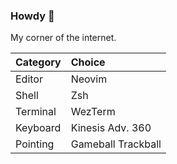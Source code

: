 ### Howdy :wave:

My corner of the internet.

| Category | Choice             |
|:---      |:---                |
| Editor   | Neovim             |
| Shell    | Zsh                |
| Terminal | WezTerm            |
| Keyboard | Kinesis Adv. 360   |
| Pointing | Gameball Trackball |

<!--
**jcormir/jcormir** is a ✨ _special_ ✨ repository because its `README.md` (this file) appears on your GitHub profile.

Here are some ideas to get you started:

- 🔭 I’m currently working on ...
- 🌱 I’m currently learning ...
- 👯 I’m looking to collaborate on ...
- 🤔 I’m looking for help with ...
- 💬 Ask me about ...
- 😄 Pronouns: ...
- 📫 How to reach me: ...
- ⚡ Fun fact: ...
-->
